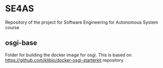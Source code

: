 # SE4AS
Repository of the project for Software Engineering for Autonomous System course


## osgi-base
Folder for building the docker image for osgi. This is based on https://github.com/klibio/docker-osgi-starterkit repository.
